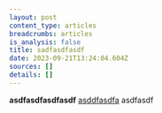 ```yaml
---
layout: post
content_type: articles
breadcrumbs: articles
is_analysis: false
title: sadfasdfasdf
date: 2023-09-21T13:24:04.604Z
sources: []
details: []
---
```

**asdfasdfasdfasdf** [asddfasdfa](https://csis.org) asdfasdf